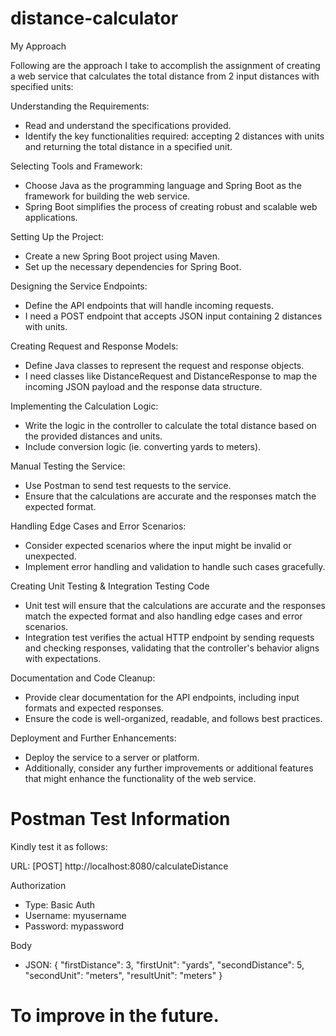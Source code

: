 # distance-calculator

My Approach

Following are the approach I take to accomplish the assignment of creating a web service that calculates the total distance from 2 input distances with specified units:

Understanding the Requirements:
- Read and understand the specifications provided. 
- Identify the key functionalities required: accepting 2 distances with units and returning the total distance in a specified unit.

Selecting Tools and Framework:
- Choose Java as the programming language and Spring Boot as the framework for building the web service. 
- Spring Boot simplifies the process of creating robust and scalable web applications.

Setting Up the Project:
- Create a new Spring Boot project using Maven. 
- Set up the necessary dependencies for Spring Boot.

Designing the Service Endpoints:
- Define the API endpoints that will handle incoming requests. 
- I need a POST endpoint that accepts JSON input containing 2 distances with units.

Creating Request and Response Models:
- Define Java classes to represent the request and response objects. 
- I need classes like DistanceRequest and DistanceResponse to map the incoming JSON payload and the response data structure.

Implementing the Calculation Logic:
- Write the logic in the controller to calculate the total distance based on the provided distances and units. 
- Include conversion logic (ie. converting yards to meters).

Manual Testing the Service:
- Use Postman to send test requests to the service. 
- Ensure that the calculations are accurate and the responses match the expected format.

Handling Edge Cases and Error Scenarios:
- Consider expected scenarios where the input might be invalid or unexpected. 
- Implement error handling and validation to handle such cases gracefully.

Creating Unit Testing & Integration Testing Code
- Unit test will ensure that the calculations are accurate and the responses match the expected format and also handling edge cases and error scenarios.
- Integration test verifies the actual HTTP endpoint by sending requests and checking responses, validating that the controller's behavior aligns with expectations. 

Documentation and Code Cleanup:
- Provide clear documentation for the API endpoints, including input formats and expected responses. 
- Ensure the code is well-organized, readable, and follows best practices.

Deployment and Further Enhancements:
- Deploy the service to a server or platform. 
- Additionally, consider any further improvements or additional features that might enhance the functionality of the web service.


# Postman Test Information

Kindly test it as follows:

URL: [POST] http://localhost:8080/calculateDistance
  
Authorization
- Type: Basic Auth
- Username: myusername
- Password: mypassword

Body
- JSON: 
{   "firstDistance": 3,
    "firstUnit": "yards",
    "secondDistance": 5,
    "secondUnit": "meters",
    "resultUnit": "meters"
}

# To improve in the future.




  
